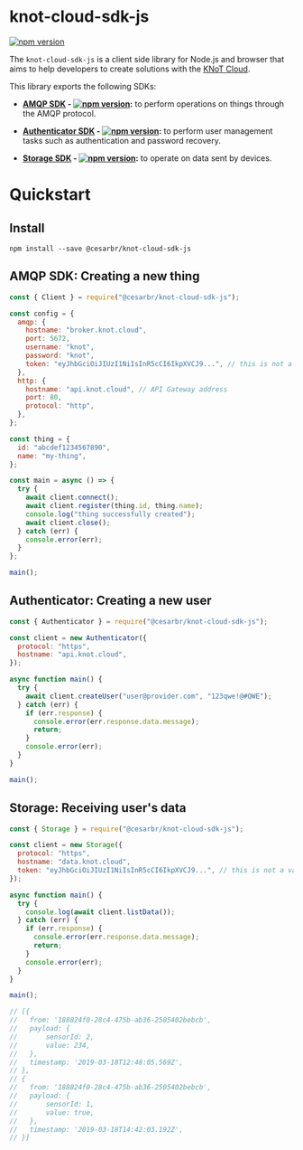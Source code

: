 # knot-cloud-sdk-js

[![npm version](https://badge.fury.io/js/%40cesarbr%2Fknot-cloud-sdk-js.svg)](https://badge.fury.io/js/%40cesarbr%2Fknot-cloud-sdk-js)

The `knot-cloud-sdk-js` is a client side library for Node.js and browser that aims to help developers to create solutions with the [KNoT Cloud](https://www.knot.cloud/).

This library exports the following SDKs:

- <strong>[AMQP SDK](https://github.com/CESARBR/knot-cloud-sdk-js-amqp) - [![npm version](https://badge.fury.io/js/%40cesarbr%2Fknot-cloud-sdk-js-amqp.svg)](https://badge.fury.io/js/%40cesarbr%2Fknot-cloud-sdk-js-amqp):</strong> to perform operations on things through the AMQP protocol.

- <strong>[Authenticator SDK](https://github.com/CESARBR/knot-cloud-sdk-js-authenticator) - [![npm version](https://badge.fury.io/js/%40cesarbr%2Fknot-cloud-sdk-js-authenticator.svg)](https://badge.fury.io/js/%40cesarbr%2Fknot-cloud-sdk-js-authenticator):</strong> to perform user management tasks such as authentication and password recovery.

- <strong>[Storage SDK](https://github.com/CESARBR/knot-cloud-sdk-js-storage) - [![npm version](https://badge.fury.io/js/%40cesarbr%2Fknot-cloud-sdk-js-storage.svg)](https://badge.fury.io/js/%40cesarbr%2Fknot-cloud-sdk-js-storage):</strong> to operate on data sent by devices.

# Quickstart

## Install

```console
npm install --save @cesarbr/knot-cloud-sdk-js
```

## AMQP SDK: Creating a new thing

```javascript
const { Client } = require("@cesarbr/knot-cloud-sdk-js");

const config = {
  amqp: {
    hostname: "broker.knot.cloud",
    port: 5672,
    username: "knot",
    password: "knot",
    token: "eyJhbGciOiJIUzI1NiIsInR5cCI6IkpXVCJ9...", // this is not a valid token!
  },
  http: {
    hostname: "api.knot.cloud", // API Gateway address
    port: 80,
    protocol: "http",
  },
};

const thing = {
  id: "abcdef1234567890",
  name: "my-thing",
};

const main = async () => {
  try {
    await client.connect();
    await client.register(thing.id, thing.name);
    console.log("thing successfully created");
    await client.close();
  } catch (err) {
    console.error(err);
  }
};

main();
```

## Authenticator: Creating a new user

```javascript
const { Authenticator } = require("@cesarbr/knot-cloud-sdk-js");

const client = new Authenticator({
  protocol: "https",
  hostname: "api.knot.cloud",
});

async function main() {
  try {
    await client.createUser("user@provider.com", "123qwe!@#QWE");
  } catch (err) {
    if (err.response) {
      console.error(err.response.data.message);
      return;
    }
    console.error(err);
  }
}

main();
```

## Storage: Receiving user's data

```javascript
const { Storage } = require("@cesarbr/knot-cloud-sdk-js");

const client = new Storage({
  protocol: "https",
  hostname: "data.knot.cloud",
  token: "eyJhbGciOiJIUzI1NiIsInR5cCI6IkpXVCJ9...", // this is not a valid token!
});

async function main() {
  try {
    console.log(await client.listData());
  } catch (err) {
    if (err.response) {
      console.error(err.response.data.message);
      return;
    }
    console.error(err);
  }
}

main();

// [{
//   from: '188824f0-28c4-475b-ab36-2505402bebcb',
//   payload: {
//       sensorId: 2,
//       value: 234,
//   },
//   timestamp: '2019-03-18T12:48:05.569Z',
// },
// {
//   from: '188824f0-28c4-475b-ab36-2505402bebcb',
//   payload: {
//       sensorId: 1,
//       value: true,
//   },
//   timestamp: '2019-03-18T14:42:03.192Z',
// }]
```
